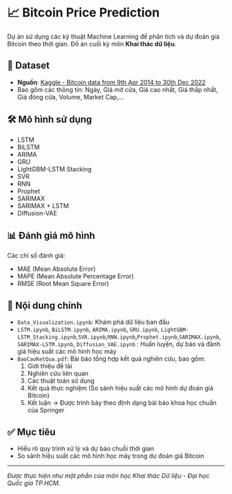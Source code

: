 # 📈 Bitcoin Price Prediction

Dự án sử dụng các kỹ thuật Machine Learning để phân tích và dự đoán giá Bitcoin theo thời gian. Đồ án cuối kỳ môn **Khai thác dữ liệu**.

## 📂 Dataset
- **Nguồn**: [Kaggle - Bitcoin data from 9th Apr 2014 to 30th Dec 2022](https://www.kaggle.com/datasets/sushilkumarinfo/bitcoin-data-from-9thapr2014-to-30thdec2022)
- Bao gồm các thông tin: Ngày, Giá mở cửa, Giá cao nhất, Giá thấp nhất, Giá đóng cửa, Volume, Market Cap,...

## 🛠️ Mô hình sử dụng
- LSTM
- BiLSTM
- ARIMA
- GRU
- LightGBM-LSTM Stacking
- SVR
- RNN
- Prophet
- SARIMAX
- SARIMAX + LSTM
- Diffusion-VAE

## 📊 Đánh giá mô hình
Các chỉ số đánh giá:
- MAE (Mean Absolute Error)
- MAPE (Mean Absolute Percentage Error)
- RMSE (Root Mean Square Error)

## 📁 Nội dung chính
- `Data_Visualization.ipynb`: Khám phá dữ liệu ban đầu
- `LSTM.ipynb`, `BiLSTM.ipynb`, `ARIMA.ipynb`, `GRU.ipynb`, `LightGBM-LSTM_Stacking.ipynb`,`SVR.ipynb`,`RNN.ipynb`,`Prophet.ipynb`,`SARIMAX.ipynb`, `SARIMAX-LSTM.ipynb`, `Diffusion_VAE.ipynb` : Huấn luyện, dự báo và đánh giá hiệu suất các mô hình học máy
- `BaoCaoKetQua.pdf`: Bài báo tổng hợp kết quả nghiên cứu, bao gồm:
    1. Giới thiệu đề tài
    2. Nghiên cứu liên quan
    3. Các thuật toán sử dụng
    4. Kết quả thực nghiệm (So sánh hiệu suất các mô hình dự đoán giá Bitcoin)
    5. Kết luận
  → Được trình bày theo định dạng bài báo khoa học chuẩn của Springer


## ✅ Mục tiêu
- Hiểu rõ quy trình xử lý và dự báo chuỗi thời gian
- So sánh hiệu suất các mô hình học máy trong dự đoán giá Bitcoin

---

*Được thực hiện như một phần của môn học Khai thác Dữ liệu - Đại học Quốc gia TP.HCM.*

